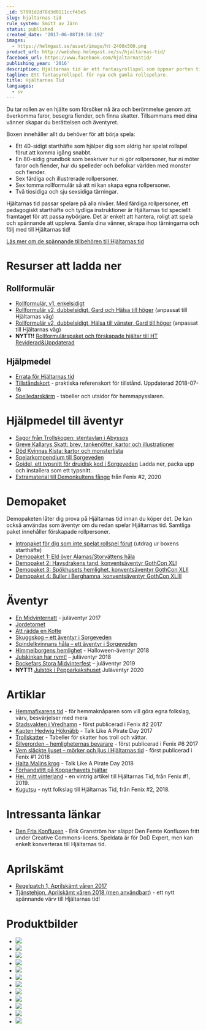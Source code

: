 ```yaml
---
_id: 57991d2d78d3d0111ccf45e5
slug: hjaltarnas-tid
rule_system: Smitt av Järn
status: published
created_date: '2017-06-08T19:58:19Z'
images:
  - https://helmgast.se/asset/image/ht-2400x500.png
product_url: http://webshop.helmgast.se/sv/hjaltarnas-tid/
facebook_url: https://www.facebook.com/hjaltarnastid/
publishing_year: '2016'
description: Hjältarnas tid är ett fantasyrollspel som öppnar porten till fantastiska äventyr.
tagline: Ett fantasyrollspel för nya och gamla rollspelare.
title: Hjältarnas Tid
languages:
  - sv
---
```

Du tar rollen av en hjälte som försöker nå ära och berömmelse genom att överkomma faror, besegra fiender, och finna skatter. Tillsammans med dina vänner skapar du berättelsen och äventyret.

Boxen innehåller allt du behöver för att börja spela:

*   Ett 40-sidigt starthäfte som hjälper dig som aldrig har spelat rollspel förut att komma igång snabbt.
*   En 80-sidig grundbok som beskriver hur ni gör rollpersoner, hur ni möter faror och fiender, hur du spelleder och befolkar världen med monster och fiender.
*   Sex färdiga och illustrerade rollpersoner.
*   Sex tomma rollformulär så att ni kan skapa egna rollpersoner.
*   Två tiosidiga och sju sexsidiga tärningar.

Hjältarnas tid passar spelare på alla nivåer. Med färdiga rollpersoner, ett pedagogiskt starthäfte och tydliga instruktioner är Hjältarnas tid speciellt framtaget för att passa nybörjare. Det är enkelt att hantera, roligt att spela och spännande att uppleva. Samla dina vänner, skrapa ihop tärningarna och följ med till Hjältarnas tid!

[Läs mer om de spännande tillbehören till Hjältarnas tid](https://helmgast.se/hjaltarnas-tid/tillbehor-till-hjaltarnas-tid)

Resurser att ladda ner
======================

Rollformulär
------------

*   [Rollformulär, v1, enkelsidigt](http://helmgast.se/asset/link/ht-rollformular-1-01.pdf)
*   [Rollformulär v2, dubbelsidigt, Gard och Hälsa till höger](https://helmgast.se/asset/link/rollformular-2-03a.pdf) (anpassat till Hjältarnas väg)
*   [Rollformulär v2, dubbelsidigt, Hälsa till vänster, Gard till höger](https://helmgast.se/asset/link/rollformular-2-03b.pdf) (anpassat till Hjältarnas väg)
*   **NYTT!!** [Rollformulärspaket och förskapade hjältar till HT Reviderad&Uppdaterad](https://helmgast.se/asset/link/hjaltarnas-tid-reviderad-uppdaterad-rollpersonspaket.pdf)

Hjälpmedel
----------

*   [Errata för Hjältarnas tid](https://docs.google.com/document/d/10JoF39GjDA9Uz6WfyqlGVF8B3Dy7NadKfpoxvjbW-PU)
*   [Tillståndskort](https://helmgast.se/asset/link/tillstand-20180716.pdf) - praktiska referenskort för tillstånd. Uppdaterad 2018-07-16
*   [Spelledarskärm](https://helmgast.se/asset/link/spelledarskarm-staende.pdf) - tabeller och utsidor för hemmapysslaren.

Hjälpmedel till äventyr
=======================

*   [Sagor från Trollskogen: stentavlan i Abyssos](http://helmgast.se/asset/link/hjalpmedel-stentavla.pdf)
*   [Greve Kallarys Skatt: brev, tankenötter, kartor och illustrationer](https://fablr.co/asset/link/hjalpmedel-kallary-a4.pdf)
*   [Död Kvinnas Kista: kartor och monsterlista](https://helmgast.se/asset/link/hjalpmedel-dod-kvinnas-kista-20180325.pdf)
*   [Spelarkompendium till Sorgeveden](https://helmgast.se/asset/link/sorgeveden-spelarkompendium-2080909.pdf)
*   [Goidel, ett typsnitt för druidisk kod i Sorgeveden](https://helmgast.se/asset/download/drucode.zip) Ladda ner, packa upp och installera som ett typsnitt.
*   [Extramaterial till Demonkultens fånge](https://helmgast.se/asset/link/extramaterial-demonkultens-fange-20200412.pdf) från Fenix #2, 2020

Demopaket
=========

Demopaketen låter dig prova på Hjältarnas tid innan du köper det. De kan också användas som äventyr om du redan spelar Hjältarnas tid. Samtliga paket innehåller förskapade rollpersoner.

*   [Intropaket för dig som inte spelat rollspel förut](http://helmgast.se/asset/link/intropaket-20170404.pdf) (utdrag ur boxens starthäfte)
*   [Demopaket 1: Eld över Alamas/Storvättens håla](http://helmgast.se/asset/link/demopaket-hjaltarnas-tid-20161001.pdf)
*   [Demopaket 2: Havsdrakens tand, konventsäventyr GothCon XLI](http://helmgast.se/asset/link/demopaket-havsdraken-20170417.pdf)
*   [Demopaket 3: Spökhusets hemlighet, konventsäventyr GothCon XLII](https://helmgast.se/asset/link/demopaket-spokhuset-20180402.pdf)
*   [Demopaket 4: Buller i Berghamna, konventsäventyr GothCon XLIII](https://helmgast.se/asset/link/demopaket-berghamna-20190504.pdf)

Äventyr
=======

*   [En Midvinternatt](https://helmgast.se/asset/link/en-midvinternatt-20171224.pdf) - juläventyr 2017
*   [Jordetornet](http://helmgast.se/asset/link/miniaventyr-jordetornet-20161405.pdf)
*   [Att rädda en Kotte](https://helmgast.se/asset/link/miniaventyr-att-radda-en-kotte-20170805.pdf)
*   [Skuggskog – ett äventyr i Sorgeveden](https://helmgast.se/asset/link/miniaventyr-skuggskog-20170903.pdf)
*   [Spindelkvinnans håla – ett äventyr i Sorgeveden](https://helmgast.se/asset/link/spindelkvinnans-hala-20180422.pdf)
*   [Himmelborgens hemlighet](https://helmgast.se/asset/link/himmelborgens-hemlighet-20181103.pdf) - Halloween-äventyr 2018
*   [Julskinkan har rymt!](https://helmgast.se/asset/link/julskinkan-har-rymt.pdf) – juläventyr 2018
*   [Bockefars Stora Midvinterfest](https://helmgast.se/asset/link/bockefars-midvinterfest.pdf) – juläventyr 2019
*   **NYTT!** [Julstök i Pepparkakshuset](https://helmgast.se/asset/link/julstok-i-pepparkakshuset-20201223.pdf) Juläventyr 2020

Artiklar
========

*   [Hemmafixarens tid](https://helmgast.se/asset/link/artikel-hemmafixarens-tid-20171004.pdf) - för hemmaknåparen som vill göra egna folkslag, värv, besvärjelser med mera
*   [Stadsvakten i Vredhamn](http://helmgast.se/asset/link/ht-artikel-stadsvakten-vredhamn.pdf) - först publicerad i Fenix #2 2017
*   [Kapten Hedwig Höknäbb](https://helmgast.se/asset/link/artikel-kapten-hedwig-20170920.pdf) - Talk Like A Pirate Day 2017
*   [Trollskatter](https://helmgast.se/asset/link/trollskatter-20180108.pdf) - Tabeller för skatter hos troll och vättar.
*   [Silverorden – hemligheternas bevarare](https://helmgast.se/asset/link/artikel-silverorden-20180531.pdf) - först publicerad i Fenix #6 2017
*   [Vem släckte ljuset – mörker och ljus i Hjältarnas tid](https://helmgast.se/asset/link/artikel-morker-20180531.pdf) - först publicerad i Fenix #1 2018
*   [Halta Malins krog](https://helmgast.se/asset/link/halta-malins-krog-20180919b.pdf) - Talk Like A Pirate Day 2018
*   [Förhandstitt på Kopparhavets hjältar](https://helmgast.se/asset/link/kopparhavet-ks.pdf)
*   [Hej, mitt vinterland](https://helmgast.se/asset/link/hej-mitt-vinterland-20200416.pdf) - en vintrig artikel till Hjältarnas Tid, från Fenix #1, 2019.
*   [Kugutsu](https://helmgast.se/asset/link/kugutsu-20200413.pdf) - nytt folkslag till Hjältarnas Tid, från Fenix #2, 2018.

Intressanta länkar
==================

*   [Den Fria Konfluxen](http://strimlad.se/fri_konflux/00.titelblad.html) - Erik Granström har släppt Den Femte Konfluxen fritt under Creative Commons-licens. Speldata är för DoD Expert, men kan enkelt konverteras till Hjältarnas tid.

Aprilskämt
==========

*   [Regelpatch 1, Aprilskämt våren 2017](http://helmgast.se/asset/link/regelpatch-april2017.pdf)
*   [Tjänstehjon, Aprilskämt våren 2018 (men användbart)](https://helmgast.se/asset/link/artikel-tjanstehjon-20180402.pdf) - ett nytt spännande värv till Hjältarnas tid!

Produktbilder
=============

*   ![](https://helmgast.se/asset/image/dummy-box.png#thumb)
*   ![](https://helmgast.se/asset/image/ht-bok-mockup.jpg#thumb)
*   ![](https://helmgast.se/asset/image/ht-starthafte-mockup.jpg#thumb)
*   ![](https://helmgast.se/asset/image/ht-starthafte-inlaga.jpg#thumb)
*   ![](https://helmgast.se/asset/image/54-55-mockup.jpg#thumb)
*   ![](https://helmgast.se/asset/image/starthafte-scen-3.jpg#thumb)
*   ![](https://helmgast.se/asset/image/dummy-magi-final.png#thumb)
*   ![](https://helmgast.se/asset/image/dummy-trollskogen-final.png#thumb)
*   ![](https://helmgast.se/asset/image/mockup-kallarys-skatt-final.png#thumb)
*   ![](https://helmgast.se/asset/image/mockup-dod-kvinnas-kista.png#thumb)
*   ![](https://helmgast.se/asset/link/mockup-hjaltarnas-vag-square.png#thumb)
*   ![](https://helmgast.se/asset/link/mockup-sorgeveden-square.png#thumb)